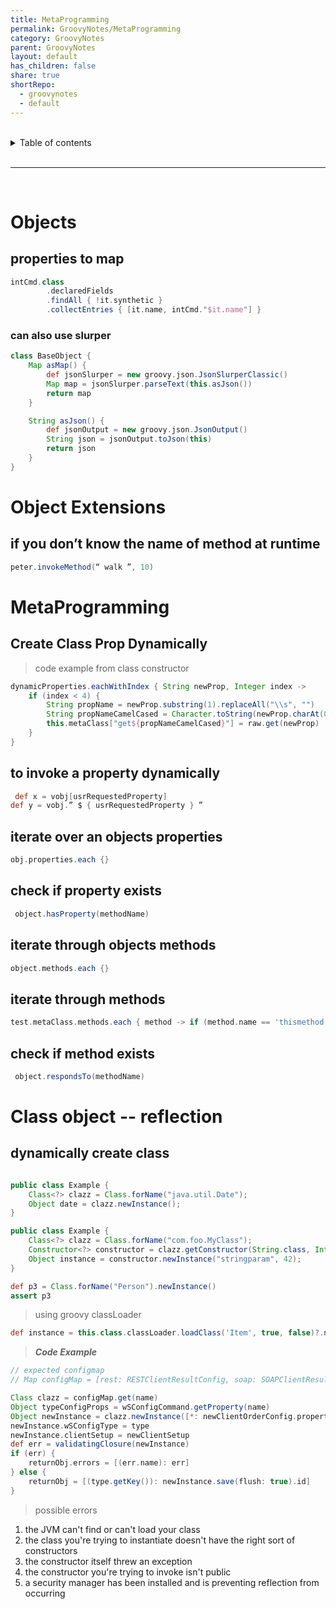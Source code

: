 ```yaml
---
title: MetaProgramming
permalink: GroovyNotes/MetaProgramming
category: GroovyNotes
parent: GroovyNotes
layout: default
has_children: false
share: true
shortRepo:
  - groovynotes
  - default    
---
```



<br/>    

<details markdown="block">    
<summary>    
Table of contents    
</summary>    
{: .text-delta }    
1. TOC    
{:toc}    
</details>    

<br/>    

***    

<br/>    

# Objects

## properties to map

```groovy    
intCmd.class
        .declaredFields
        .findAll { !it.synthetic }
        .collectEntries { [it.name, intCmd."$it.name"] }    
```    

### can also use slurper

```groovy    
class BaseObject {
    Map asMap() {
        def jsonSlurper = new groovy.json.JsonSlurperClassic()
        Map map = jsonSlurper.parseText(this.asJson())
        return map
    }

    String asJson() {
        def jsonOutput = new groovy.json.JsonOutput()
        String json = jsonOutput.toJson(this)
        return json
    }
}    
```    

# Object Extensions

## if you don’t know the name of method at runtime

```groovy
peter.invokeMethod(“ walk ”, 10)
```

# MetaProgramming

## Create Class Prop Dynamically

> code example from class constructor

```groovy    
dynamicProperties.eachWithIndex { String newProp, Integer index ->
    if (index < 4) {
        String propName = newProp.substring(1).replaceAll("\\s", "")
        String propNameCamelCased = Character.toString(newProp.charAt(0)).toUpperCase() + noWhite
        this.metaClass["get${propNameCamelCased}"] = raw.get(newProp)
    }
}    
```    

## to invoke a property dynamically

```groovy
 def x = vobj[usrRequestedProperty]
def y = vobj.” $ { usrRequestedProperty } ”
```    

## iterate over an objects properties

```groovy 
obj.properties.each {}
```    

## check if property exists

```groovy
 object.hasProperty(methodName)
```    

## iterate through objects methods

```groovy 
object.methods.each {}
```    

## iterate through methods

```groovy 
test.metaClass.methods.each { method -> if (method.name == 'thismethod') method.invoke(arg) }
```    

## check if method exists

```groovy
 object.respondsTo(methodName)
```    

# Class object -- reflection

## dynamically create class

```java    

public class Example {
    Class<?> clazz = Class.forName("java.util.Date");
    Object date = clazz.newInstance();
} 
```    

```java    
public class Example {
    Class<?> clazz = Class.forName("com.foo.MyClass");
    Constructor<?> constructor = clazz.getConstructor(String.class, Integer.class);
    Object instance = constructor.newInstance("stringparam", 42);
}

```    

```groovy    
def p3 = Class.forName("Person").newInstance()
assert p3    
```    

> using groovy classLoader

```groovy    
def instance = this.class.classLoader.loadClass('Item', true, false)?.newInstance()    
```    

> ***Code Example***

```groovy    
// expected configmap
// Map configMap = [rest: RESTClientResultConfig, soap: SOAPClientResultConfig, ftp: FTPClientResultConfig, email: EmailClientResultConfig]

Class clazz = configMap.get(name)
Object typeConfigProps = wSConfigCommand.getProperty(name)
Object newInstance = clazz.newInstance([*: newClientOrderConfig.properties, *: typeConfigProps.properties] as Object)
newInstance.wSConfigType = type
newInstance.clientSetup = newClientSetup
def err = validatingClosure(newInstance)
if (err) {
    returnObj.errors = [(err.name): err]
} else {
    returnObj = [(type.getKey()): newInstance.save(flush: true).id]
}    
```    

> possible errors

1) the JVM can't find or can't load your class
2) the class you're trying to instantiate doesn't have the right sort of constructors
3) the constructor itself threw an exception
4) the constructor you're trying to invoke isn't public
5) a security manager has been installed and is preventing reflection from occurring  